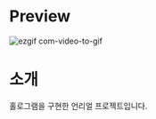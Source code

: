# Preview
![ezgif com-video-to-gif](https://github.com/poi001/Hologram/assets/107660181/807fe3dd-8705-4d12-9631-f7c8070366c9)

# 소개
홀로그램을 구현한 언리얼 프로젝트입니다.
